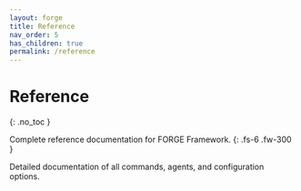 ```yaml
---
layout: forge
title: Reference
nav_order: 5
has_children: true
permalink: /reference
---
```


# Reference
{: .no_toc }

Complete reference documentation for FORGE Framework.
{: .fs-6 .fw-300 }

Detailed documentation of all commands, agents, and configuration options.